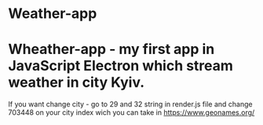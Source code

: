 # Weather-app
# Wheather-app - my first app in JavaScript Electron which stream weather in city Kyiv.
If you want change city - go to 29 and 32 string in render.js file and change 703448 on your city index wich you can take in https://www.geonames.org/
